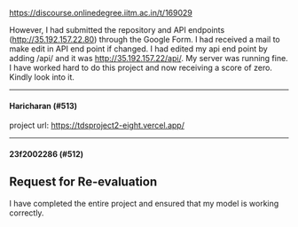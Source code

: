 https://discourse.onlinedegree.iitm.ac.in/t/169029

However, I had submitted the repository and API endpoints (<a href="http://35.192.157.22.80" rel="noopener nofollow ugc">http://35.192.157.22.80</a>) through the Google Form. I had received a mail to make edit in API end point if changed. I had edited my api end point by adding  /api/ and it was <a href="http://35.192.157.22/api/" rel="noopener nofollow ugc">http://35.192.157.22/api/</a>. My server was running fine. I have worked hard to do this project and now receiving a score of zero. Kindly look into it.</p><hr>

<h4>Haricharan (#513)</h4>
<p>project url: <a href="https://tdsproject2-eight.vercel.app/" rel="noopener nofollow ugc">https://tdsproject2-eight.vercel.app/</a></p><hr>

<h4>23f2002286 (#512)</h4>
<h2><a class="anchor" href="#p-619131-request-for-re-evaluation-1" name="p-619131-request-for-re-evaluation-1"></a>Request for Re-evaluation</h2>
<p>I have completed the entire project and ensured that my model is working correctly.